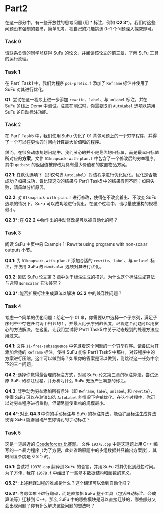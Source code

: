 # Part2

在这一部分中，有一些开放性的思考问题 (用 * 标注，例如 **Q2.3***)。我们对这些问题没有强制的要求，简单思考，视自己的兴趣挑选 0~1 个问题深入探究即可。

### Task 0

请联系负责的同学以获得 SuFu 的论文，并阅读该论文的前三章，了解 SuFu 工具的运行原理。

### Task 1

在 Part1 Task1 中，我们为程序 `pos-prefix.f` 添加了 `Reframe` 标注并使用了 SuFu 对其进行优化。 

**Q1**: 尝试在这一程序上进一步添加 `rewrite`、`label`、与 `unlabel` 标注，并在 SuFu 的线上 Demo 中测试。注意在测试时，你需要取消 `AutoLabel` 选项以禁用 SuFu 的自动标注功能。

### Task 2

在 Part1 Task5 中，我们使用 SuFu 优化了 01 背包问题上的一个穷举程序，并得了一个可以在更快的时间内计算最大价值和的程序。

然而，在很多动态规划问题中，我们关心的并不是最优的目标值，而是最优目标值所对应的**方案**。文件 `01knapsack-with-plan.f` 中包含了一个修改后的穷举程序，其中 `getbest` 的返回值被修改为具有最大价值和的放置物品方案。

**Q2.1**: 在默认选项下（即仅勾选 `AutoLabel`）对该程序进行优化优化。优化是否能成功？如果成功，请比较这次的结果与 Part1 Task5 中的结果有何不同；如果失败，请简单分析原因。

**Q2.2**: 对 `01knapsack-with-plan.f` 进行修改，使得在不改变输出、不改变 SuFu 选项的情况下，SuFu 可以成功地进行优化。在这个过程中，请尽量使重构的规模最小。

**Q2.3***: 在 **Q2.2** 中你作出的手动修改是可以被自动化的吗？

### Task 3

阅读 SuFu 主页中的 Example 1: Rewrite using programs with non-scalar outputs 小节。

**Q3.1**: 为 `01knapsack-with-plan.f` 添加合适的 `rewrite`、`label`、与 `unlabel` 标注，并使用 SuFu 的 `NonScalar` 选项对其进行优化。

**Q3.2**: 回忆 SuFu 论文第 3 章中关于标注生成的描述。为什么这个标注生成算法与选项 `NonScalar` 无法兼容？

**Q3.3***: 能否扩展标注生成算法以解决 **Q3.2** 中的兼容性问题？

### Task 4

考虑一个简单的优化问题：给定一个 01 串，你需要从中选择一个子序列，满足子序列中不存在任何两个相邻的 1 ，并最大化子序列的长度。尽管这个问题可以用贪心的方法解决，在这里，让我们尝试将 Part1 Task5 中关于动态规划的处理方法应用过来。

**Q4.1**: 文件 `11-free-subsequence` 中包含着这个问题的一个穷举程序。请尝试为其添加合适的 `Reframe` 标注，使得 SuFu 能像 Part1 Task5 中那样，对该程序中的方案进行压缩。这个可以做到吗？如果你的答案是可以做到，则跳过这一任务中余下的三个问题。

**Q4.2**: 选择你觉得最合理的标注方式，对照 SuFu 论文第三章的标注算法，尝试还原 SuFu 的标注过程，并分析为什么 SuFu 无法产生满意的标注。

**Q4.3**: 请手动为穷举添加所有标注（即 `Reframe`, `label`, `unlabel`, 和 `rewrite`），使得 SuFu 可以在取消勾选 `AutoLabel` 的情况下完成优化。在这个过程中，你可以对穷举程序进行重构，但请尽量使重构的规模最小。

**Q4.4***: 对比 **Q4.3** 中你的手动标注与 SuFu 的标注算法，能否扩展标注生成算法使得 SuFu 能够自动产生你得到的手动标注？

### Task 5

这是一道最近的 [Coedeforces 比赛题](https://codeforces.com/contest/1937/problem/B)。 文件 `1937B.cpp` 中是这道题上用 C++ 编写的一个暴力程序（为了方便，此处省略原题中的多组数据并只输出方案数），其时间复杂度是 $O(n^2)$ 的。

**Q5.1**: 尝试将 `1937B.cpp` 翻译到 SuFu 的语言，并用 SuFu 将其优化到线性时间。为了方便，我在 `1937B.f` 中给出了一些基本数据结构和函数的定义。

**Q5.2***: 上述翻译过程的难点是什么？这个翻译可以做到自动化吗？

**Q5.3***: 考虑如果不进行翻译，而是直接把 SuFu 整个工具（包括自动标注、合成算法等）迁移到 C++，那么 SuFu 中的哪些模块是可以直接迁移的，哪些部分又会出现问题？你有什么解决这些问题的想法吗？

